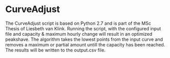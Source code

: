 # CurveAdjust

The CurveAdjust script is based on Python 2.7 and is part of the MSc Thesis of Liesbeth van Klink.
Running the script, with the configured input file and capacity & maximum hourly change will result in an optimized peakshave.
The algorithm takes the lowest points from the input curve and removes a maximum or partial amount untill the capacity has been reached.
The results will be written to the output.csv file.
